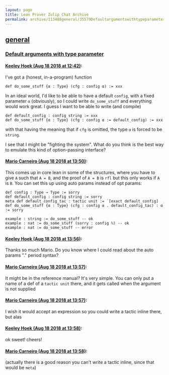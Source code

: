 ```yaml
---
layout: page
title: Lean Prover Zulip Chat Archive 
permalink: archive/113488general/35579Defaultargumentswithtypeparameter.html
---
```


## [general](index.html)
### [Default arguments with type parameter](35579Defaultargumentswithtypeparameter.html)

#### [Keeley Hoek (Aug 18 2018 at 12:42)](https://leanprover.zulipchat.com/#narrow/stream/113488-general/topic/Default%20arguments%20with%20type%20parameter/near/132355082):
I've got a (honest, in-a-program) function
````
def do_some_stuff {α : Type} (cfg : config α) := xxx
````
In an ideal world, I'd like to be able to have a default `config`, with a fixed parameter `α` (obviously), so I could write `do_some_stuff` and everything would work great. I guess I want to be able to write (and compile)
````
def default_config : config string := xxx
def do_some_stuff {α : Type} (cfg : config α := default_config) := xxx
````
with that having the meaning that if `cfg` is omitted, the type `α` is forced to be `string`.

I see that I might be "fighting the system". What do you think is the best way to emulate this kind of option-passing interface?

#### [Mario Carneiro (Aug 18 2018 at 13:50)](https://leanprover.zulipchat.com/#narrow/stream/113488-general/topic/Default%20arguments%20with%20type%20parameter/near/132357334):
This comes up in core lean in some of the structures, where you have to give `A` such that `A = B`, and the proof of `A = B` is `rfl` but this only works if `A` is `B`. You can set this up using auto params instead of opt params:
```
def config : Type → Type := sorry
def default_config : config string := sorry
meta def default_config_tac : tactic unit := `[exact default_config]
def do_some_stuff {α : Type} (cfg : config α . default_config_tac) : α := sorry

example : string := do_some_stuff -- ok
example : nat := do_some_stuff (sorry : config ℕ) -- ok
example : nat := do_some_stuff -- error

```

#### [Keeley Hoek (Aug 18 2018 at 13:56)](https://leanprover.zulipchat.com/#narrow/stream/113488-general/topic/Default%20arguments%20with%20type%20parameter/near/132357505):
Thanks so much Mario. Do you know where I could read about the auto params "." period syntax?

#### [Mario Carneiro (Aug 18 2018 at 13:57)](https://leanprover.zulipchat.com/#narrow/stream/113488-general/topic/Default%20arguments%20with%20type%20parameter/near/132357514):
It might be in the reference manual? It's very simple. You can only put a name of a def of a `tactic unit` there, and it gets called when the argument is not supplied

#### [Mario Carneiro (Aug 18 2018 at 13:57)](https://leanprover.zulipchat.com/#narrow/stream/113488-general/topic/Default%20arguments%20with%20type%20parameter/near/132357522):
I wish it would accept an expression so you could write a tactic inline there, but alas

#### [Keeley Hoek (Aug 18 2018 at 13:58)](https://leanprover.zulipchat.com/#narrow/stream/113488-general/topic/Default%20arguments%20with%20type%20parameter/near/132357563):
ok sweet! cheers!

#### [Mario Carneiro (Aug 18 2018 at 13:58)](https://leanprover.zulipchat.com/#narrow/stream/113488-general/topic/Default%20arguments%20with%20type%20parameter/near/132357567):
(actually there is a good reason you can't write a tactic inline, since that would be `meta`)

